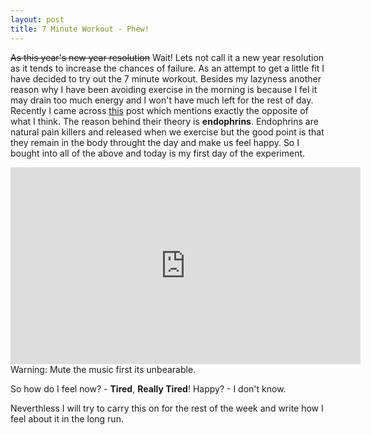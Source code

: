 ```yaml
---
layout: post
title: 7 Minute Workout - Phew!
---
```


~~As this year's new year resolution~~ Wait! Lets not call it a new year resolution as it tends to increase the chances of failure. As an attempt to get a little fit I have decided to try out the 7 minute workout. Besides my lazyness another reason why I have been avoiding exercise in the morning is because I fel it may drain too much energy and I won't have much left for the rest of day. Recently I came across [this](https://blog.bufferapp.com/why-exercising-makes-us-happier)  post which mentions exactly the opposite of what I think. The reason behind their theory is **endophrins**. Endophrins are natural pain killers and released when we exercise but the good point is that they remain in the body throught the day and make us feel happy. So I bought into all of the above and today is my first day of the experiment.

<iframe width="560" height="315" src="https://www.youtube.com/embed/ECxYJcnvyMw" frameborder="0" allowfullscreen></iframe>
Warning: Mute the music first its unbearable.

So how do I feel now? - **Tired**, **Really Tired**!
Happy? - I don't know.

Neverthless I will try to carry this on for the rest of the week and write how I feel about it in the long run.